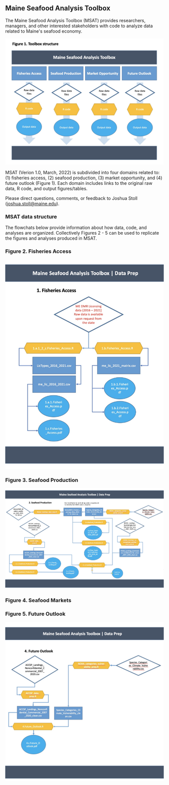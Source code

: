 ## Maine Seafood Analysis Toolbox

The Maine Seafood Analysis Toolbox (MSAT) provides researchers, managers, and other interested stakeholders with code to analyze data related to Maine's seafood economy. 

<img style="float: center;" src="https://github.com/Social-Oceans-Lab/Maine_Seafood_Analysis/blob/main/Background/Fig1.Toolbox.jpg" alt="Figure1_Toolbox_Structure" width="600"> 

MSAT (Verion 1.0, March, 2022) is subdivided into four domains related to: (1) fisheries access, (2) seafood production, (3) market opportunity, and (4) future outlook (Figure 1). Each domain includes links to the original raw data, R code, and output figures/tables. 

Please direct questions, comments, or feedback to Joshua Stoll (joshua.stoll@maine.edu). 

### MSAT data structure

The flowchats below provide information about how data, code, and analyses are organized. Collectively Figures 2 - 5 can be used to replicate the figures and analyses produced in MSAT.  


### Figure 2. Fisheries Access

<img style="float: center;" src="https://github.com/Social-Oceans-Lab/Maine_Seafood_Analysis/blob/main/Background/Fig2.Toolbox.jpg" alt="Figure2_Toolbox_Structure" width="600"> 


### Figure 3. Seafood Production

<img style="float: center;" src="https://github.com/Social-Oceans-Lab/Maine_Seafood_Analysis/blob/main/Background/Fig3.Toolbox.jpg" alt="Figure3_Toolbox_Structure" width="600"> 

### Figure 4. Seafood Markets


### Figure 5. Future Outlook


<img style="float: center;" src="https://github.com/Social-Oceans-Lab/Maine_Seafood_Analysis/blob/main/Background/Fig5.Toolbox.jpg" alt="Figure5_Toolbox_Structure" width="600"> 
